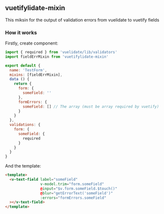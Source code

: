 ## vuetifylidate-mixin

This miksin for the output of validation errors from vuelidate to vuetify fields

### How it works
Firstly, create component:
```js
import { required } from 'vuelidate/lib/validators'
import fieldErrMixin from 'vuetifylidate-mixin'

export default {
  name: 'TestForm',
  mixins: [fieldErrMixin],
  data () {
    return {
      form: {
        someField: ''
      },
      formErrors: {
        someField: [] // The array (must be array required by vuetify)
      }
    }
  },
  validations: {
    form: {
      someField: {
        required
      }
    }
  }
}
```

And the template:
```html
<template>
  <v-text-field label="someField"
                v-model.trim="form.someField"
                @input="$v.form.someField.$touch()"
                @blur="getErrorText('someField')"
                :errors="formErrors.someField"
  ></v-text-field>
</template>
```
